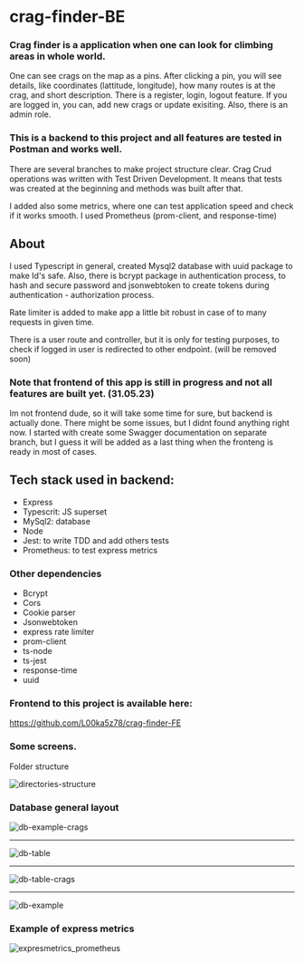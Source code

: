 # crag-finder-BE

 ### Crag finder is a application when one can look for climbing areas in whole world. 
 
One can see crags on the map as a pins. After clicking a pin, you will see details, like
coordinates (lattitude, longitude), how many routes is at the crag, and short description.
There is a register, login, logout feature. If you are logged in, you can, add new crags or update exisiting.
Also, there is an admin role. 

  ### This is a backend to this project and all features are tested in Postman and works well.
  
  There are several branches to make project structure clear. Crag Crud operations was written with Test Driven Development.
  It means that tests was created at the beginning and methods was built after that.
  
  
  I added also some metrics, where one can test application speed and check if it works smooth.
  I used Prometheus (prom-client, and response-time)
  
  
  
## About 
I used Typescript in general, created Mysql2 database with uuid package to make Id's safe.
Also, there is bcrypt package in authentication process, to hash and secure password 
and jsonwebtoken to create tokens during authentication - authorization process.

Rate limiter is added to make app a little bit robust in case of to many requests in given time.

There is a user route and controller, but it is only for testing purposes, to check if logged in
user is redirected to other endpoint. (will be removed soon)

### Note that frontend of this app is still in progress and not all features are built yet. (31.05.23)

Im not frontend dude, so it will take some time for sure, but backend is actually done. There might be some issues,
but I didnt found anything right now. I started with create some Swagger documentation on separate branch, but 
I guess it will be added as a last thing when the fronteng is ready in  most of cases.


## Tech stack used in backend:

* Express
* Typescrit: JS superset
* MySql2: database
* Node
* Jest: to write TDD and add others tests
* Prometheus: to test express metrics

### Other dependencies

* Bcrypt
* Cors
* Cookie parser
* Jsonwebtoken
* express rate limiter
* prom-client
* ts-node
* ts-jest
* response-time
* uuid

### Frontend to this project is available here:
https://github.com/L00ka5z78/crag-finder-FE

### Some screens.
Folder structure

![directories-structure](https://github.com/L00ka5z78/crag-finder-BE/assets/110019733/079f9dbf-4e31-4f03-b58b-42289458ea60)


### Database general layout

![db-example-crags](https://github.com/L00ka5z78/crag-finder-BE/assets/110019733/f8ccb4d3-13c2-49dc-a0b8-533287fba4e9)

*************************************************************
![db-table](https://github.com/L00ka5z78/crag-finder-BE/assets/110019733/6b67f0b6-4fe8-417e-b49d-2b6de4704d56)

*************************************************************

![db-table-crags](https://github.com/L00ka5z78/crag-finder-BE/assets/110019733/cd16cf52-7d09-4e3e-ab98-4f8d28f2de90)

*************************************************************

![db-example](https://github.com/L00ka5z78/crag-finder-BE/assets/110019733/4c3bea0b-7e34-449c-b5d1-97a26950e170)


### Example of express metrics

![expresmetrics_prometheus](https://github.com/L00ka5z78/crag-finder-BE/assets/110019733/2a339c2f-5f26-4728-a507-68dd98c165ae)
